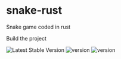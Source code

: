 # snake-rust

Snake game coded in rust

Build the project

![Latest Stable Version](https://github.com/martinf08/snake-rust/workflows/build/badge.svg)
![version](https://img.shields.io/badge/cargo-1.47.0-blue)
![version](https://img.shields.io/badge/rustc-1.47.0-blue)